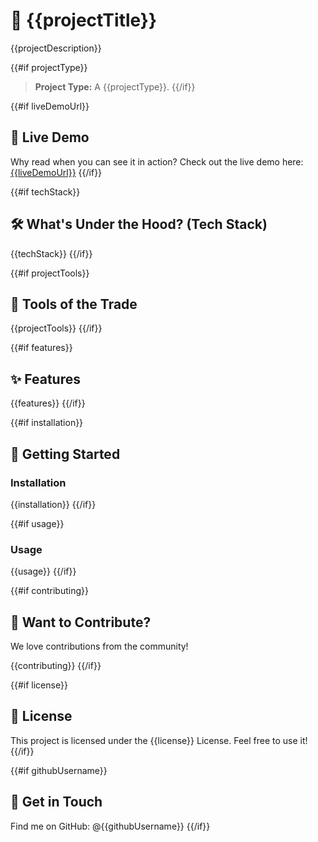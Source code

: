 # 👋 {{projectTitle}}

{{projectDescription}}

{{#if projectType}}
> **Project Type:** A {{projectType}}.
{{/if}}

{{#if liveDemoUrl}}
## 🚀 Live Demo

Why read when you can see it in action? Check out the live demo here: [{{liveDemoUrl}}]({{liveDemoUrl}})
{{/if}}

{{#if techStack}}
## 🛠️ What's Under the Hood? (Tech Stack)

{{techStack}}
{{/if}}

{{#if projectTools}}
## 🧰 Tools of the Trade

{{projectTools}}
{{/if}}

{{#if features}}
## ✨ Features

{{features}}
{{/if}}

{{#if installation}}
## 🚀 Getting Started

### Installation

{{installation}}
{{/if}}

{{#if usage}}
### Usage

{{usage}}
{{/if}}

{{#if contributing}}
## 🤝 Want to Contribute?

We love contributions from the community! 

{{contributing}}
{{/if}}

{{#if license}}
## 📄 License

This project is licensed under the {{license}} License. Feel free to use it!
{{/if}}

{{#if githubUsername}}
## 💬 Get in Touch

Find me on GitHub: @{{githubUsername}}
{{/if}}